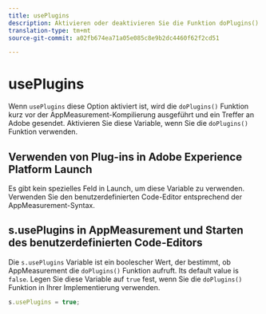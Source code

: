```yaml
---
title: usePlugins
description: Aktivieren oder deaktivieren Sie die Funktion doPlugins().
translation-type: tm+mt
source-git-commit: a02fb674ea71a05e085c8e9b2dc4460f62f2cd51

---
```



# usePlugins

Wenn `usePlugins` diese Option aktiviert ist, wird die `doPlugins()` Funktion kurz vor der AppMeasurement-Kompilierung ausgeführt und ein Treffer an Adobe gesendet. Aktivieren Sie diese Variable, wenn Sie die `doPlugins()` Funktion verwenden.

## Verwenden von Plug-ins in Adobe Experience Platform Launch

Es gibt kein spezielles Feld in Launch, um diese Variable zu verwenden. Verwenden Sie den benutzerdefinierten Code-Editor entsprechend der AppMeasurement-Syntax.

## s.usePlugins in AppMeasurement und Starten des benutzerdefinierten Code-Editors

Die `s.usePlugins` Variable ist ein boolescher Wert, der bestimmt, ob AppMeasurement die `doPlugins()` Funktion aufruft. Its default value is `false`. Legen Sie diese Variable auf `true` fest, wenn Sie die `doPlugins()` Funktion in Ihrer Implementierung verwenden.

```js
s.usePlugins = true;
```
